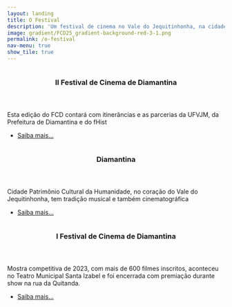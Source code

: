 ```yaml
---
layout: landing
title: O Festival
description: 'Um festival de cinema no Vale do Jequitinhonha, na cidade Patrimônio Cultural da Humanidade.'
image: gradient/FCD25_gradient-background-red-3-1.png
permalink: /o-festival
nav-menu: true
show_tile: true
---
```


<!-- Main -->
<div id="main">

<!-- Two -->
<section id="two" class="spotlights">
	<section>
		<a href="{{ '/ii-festival-de-cinema-de-diamantina/' | relative_url }}" class="image">
			<img src="{{ site.images_path }}II_FCD.jpeg" alt="" data-position="25% 25%" />
		</a>
		<div class="content">
			<div class="inner">
				<header class="major">
					<h3>II Festival de Cinema de Diamantina</h3>
				</header>
				<p>Esta edição do FCD contará com itinerâncias e as parcerias da UFVJM, da Prefeitura de Diamantina e do fHist</p>
				<ul class="actions">
					<li><a href="{{ '/ii-festival-de-cinema-de-diamantina/' | relative_url }}" class="button">Saiba mais...</a></li>
				</ul>
			</div>
		</div>
	</section>
	<section>
		<a href="{{ '/diamantina/' | relative_url }}" class="image">
			<img src="{{ site.images_path }}Diamantina/diamantina.jpg" alt="" data-position="center center" />
		</a>
		<div class="content">
			<div class="inner">
				<header class="major">
					<h3>Diamantina</h3>
				</header>
				<p>Cidade Patrimônio Cultural da Humanidade, no coração do Vale do Jequitinhonha, tem tradição musical e também cinematográfica</p>
				<ul class="actions">
					<li><a href="{{ '/diamantina/' | relative_url }}" class="button">Saiba mais...</a></li>
				</ul>
			</div>
		</div>
	</section>
	<section>
		<a href="generic.html" class="image">
			<img src="{{ site.images_path }}I_FCD.jpeg" alt="" data-position="top center" />
		</a>
		<div class="content">
			<div class="inner">
				<header class="major">
					<h3>I Festival de Cinema de Diamantina</h3>
				</header>
				<p>Mostra competitiva de 2023, com mais de 600 filmes inscritos, aconteceu no Teatro Municipal Santa Izabel e foi encerrada com premiação durante show na rua da Quitanda.</p>
				<ul class="actions">
					<li><a href="{{ '/i-festival-de-cinema-de-diamantina/' | relative_url }}" class="button">Saiba mais...</a></li>
				</ul>
			</div>
		</div>
	</section>
</section>

</div>
